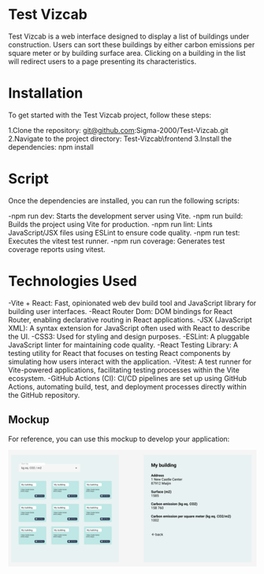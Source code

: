 
# Test Vizcab
Test Vizcab is a web interface designed to display a list of buildings under construction. 
Users can sort these buildings by either carbon emissions per square meter or by building surface area. 
Clicking on a building in the list will redirect users to a page presenting its characteristics.

# Installation
To get started with the Test Vizcab project, follow these steps:

1.Clone the repository: git@github.com:Sigma-2000/Test-Vizcab.git
2.Navigate to the project directory: Test-Vizcab\frontend
3.Install the dependencies: npm install

# Script
Once the dependencies are installed, you can run the following scripts:

-npm run dev: Starts the development server using Vite.
-npm run build: Builds the project using Vite for production.
-npm run lint: Lints JavaScript/JSX files using ESLint to ensure code quality.
-npm run test: Executes the vitest test runner.
-npm run coverage: Generates test coverage reports using vitest.

# Technologies Used
-Vite + React: Fast, opinionated web dev build tool and JavaScript library for building user interfaces.
-React Router Dom: DOM bindings for React Router, enabling declarative routing in React applications.
-JSX (JavaScript XML): A syntax extension for JavaScript often used with React to describe the UI.
-CSS3: Used for styling and design purposes.
-ESLint: A pluggable JavaScript linter for maintaining code quality.
-React Testing Library: A testing utility for React that focuses on testing React components by simulating how users interact with the application.
-Vitest: A test runner for Vite-powered applications, facilitating testing processes within the Vite ecosystem.
-GitHub Actions (CI): CI/CD pipelines are set up using GitHub Actions, automating build, test, and deployment processes directly within the GitHub repository.

## Mockup

For reference, you can use this mockup to develop your application:

![Alt text](image.png)
